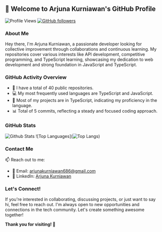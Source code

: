 ## 👋 Welcome to Arjuna Kurniawan's GitHub Profile

![Profile Views](https://komarev.com/ghpvc/?username=Arjunakurniawan)
[![GitHub followers](https://img.shields.io/github/followers/Arjunakurniawan?label=Follow&style=social)](https://github.com/Arjunakurniawan)

### About Me

Hey there, I'm Arjuna Kurniawan, a passionate developer looking for collective improvement through collaborations and continuous learning. My repositories cover various interests like API development, competitive programming, and TypeScript learning, showcasing my dedication to web development and strong foundation in JavaScript and TypeScript.

### GitHub Activity Overview

- 🔭 I have a total of 40 public repositories.
- 💻 My most frequently used languages are TypeScript and JavaScript.
- 🚀 Most of my projects are in TypeScript, indicating my proficiency in the language.
- 📊 Total of 5 commits, reflecting a steady and focused coding approach.

### GitHub Stats

![Github Stats](https://github-readme-stats.vercel.app/api?username=Arjunakurniawan)
![Top Languages](![Top Langs](https://github-readme-stats.vercel.app/api/top-langs/?username=Arjunakurniawan&layout=compact))

### Contact Me

📫 Reach out to me:
- 📧 Email: arjunakurniawan686@gmail.com
- 🔗 LinkedIn: [Arjuna Kurniawan](https://www.linkedin.com/in/arjunakurniawan/)

### Let's Connect!

If you're interested in collaborating, discussing projects, or just want to say hi, feel free to reach out. I'm always open to new opportunities and connections in the tech community. Let's create something awesome together!

**Thank you for visiting! 🚀**

